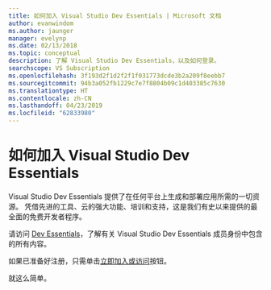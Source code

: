 ```yaml
---
title: 如何加入 Visual Studio Dev Essentials | Microsoft 文档
author: evanwindom
ms.author: jaunger
manager: evelynp
ms.date: 02/13/2018
ms.topic: conceptual
description: 了解 Visual Studio Dev Essentials，以及如何登录。
searchscope: VS Subscription
ms.openlocfilehash: 3f193d2f1d2f2f1f031773dcde3b2a209f8eebb7
ms.sourcegitcommit: 94b3a052fb1229c7e7f8804b09c1d403385c7630
ms.translationtype: HT
ms.contentlocale: zh-CN
ms.lasthandoff: 04/23/2019
ms.locfileid: "62833980"
---
```

# <a name="how-to-join-visual-studio-dev-essentials"></a>如何加入 Visual Studio Dev Essentials

Visual Studio Dev Essentials 提供了在任何平台上生成和部署应用所需的一切资源。 凭借先进的工具、云的强大功能、培训和支持，这是我们有史以来提供的最全面的免费开发者程序。

请访问 [Dev Essentials](https://visualstudio.microsoft.com/dev-essentials/)，了解有关 Visual Studio Dev Essentials 成员身份中包含的所有内容。

如果已准备好注册，只需单击[立即加入或访问](https://my.visualstudio.com/Benefits?wt.mc_id=o~msft~vscom~devessentials-hero~mt689&campaign=o~msft~vscom~devessentials-hero~mt689)按钮。

就这么简单。
